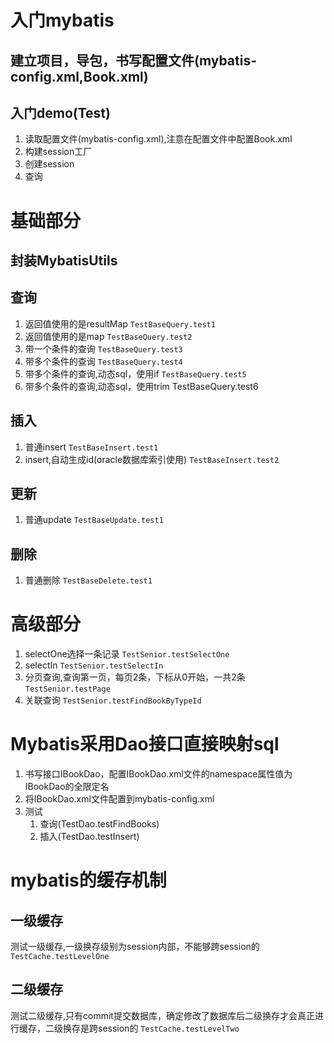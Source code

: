 # 入门mybatis
## 建立项目，导包，书写配置文件(mybatis-config.xml,Book.xml)
## 入门demo(Test)
1. 读取配置文件(mybatis-config.xml),注意在配置文件中配置Book.xml
2. 构建session工厂
3. 创建session
4. 查询
# 基础部分
## 封装MybatisUtils
## 查询
1. 返回值使用的是resultMap
`TestBaseQuery.test1`
2. 返回值使用的是map
`TestBaseQuery.test2`
3. 带一个条件的查询
`TestBaseQuery.test3`
4. 带多个条件的查询
`TestBaseQuery.test4`
5. 带多个条件的查询,动态sql，使用if
`TestBaseQuery.test5`
6. 带多个条件的查询,动态sql，使用trim
TestBaseQuery.test6
## 插入
1. 普通insert
`TestBaseInsert.test1`
2. insert,自动生成id(oracle数据库索引使用)
`TestBaseInsert.test2`
## 更新
1. 普通update
`TestBaseUpdate.test1`
## 删除
1. 普通删除
`TestBaseDelete.test1`
# 高级部分
1. selectOne选择一条记录
`TestSenior.testSelectOne`
2. selectIn
`TestSenior.testSelectIn`
3. 分页查询,查询第一页，每页2条，下标从0开始，一共2条
`TestSenior.testPage`
4. 关联查询
`TestSenior.testFindBookByTypeId`
# Mybatis采用Dao接口直接映射sql
1. 书写接口IBookDao，配置IBookDao.xml文件的namespace属性值为IBookDao的全限定名
2. 将IBookDao.xml文件配置到mybatis-config.xml
3. 测试
	 1. 查询(TestDao.testFindBooks)
	 2. 插入(TestDao.testInsert)
# mybatis的缓存机制
## 一级缓存
测试一级缓存,一级换存级别为session内部，不能够跨session的
`TestCache.testLevelOne`	
## 二级缓存
测试二级缓存,只有commit提交数据库，确定修改了数据库后二级换存才会真正进行缓存，二级换存是跨session的
`TestCache.testLevelTwo`
		  

		  
		  
		  
		  
		  
		  
		  
		  
		  
